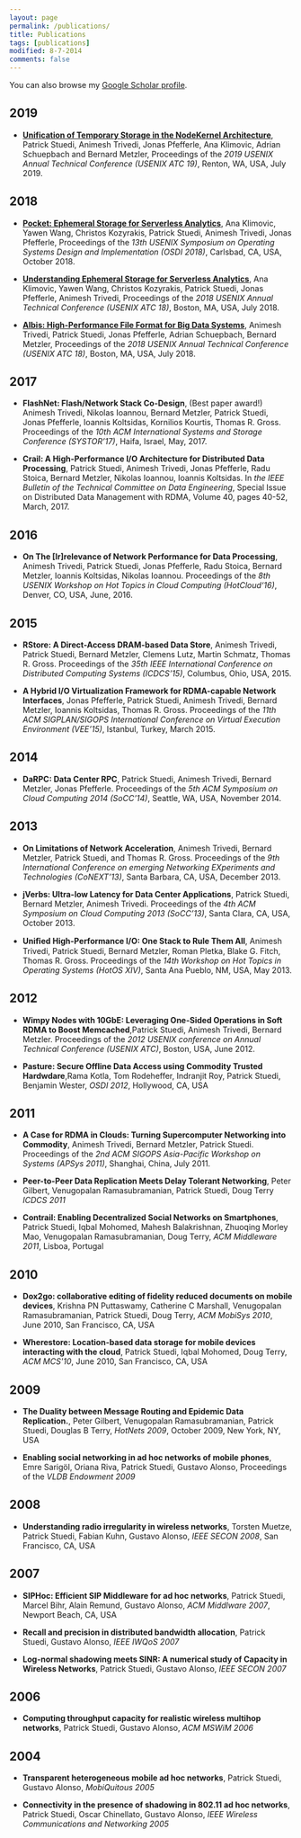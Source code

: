 ```yaml
---
layout: page
permalink: /publications/
title: Publications
tags: [publications]
modified: 8-7-2014
comments: false
---
```


You can also browse my <a href="https://scholar.google.com/citations?user=T_8XkMEAAAAJ&hl=en" target="_blank">Google Scholar profile</a>.

## 2019

  * [**Unification of Temporary Storage in the NodeKernel Architecture**](https://dl.acm.org/citation.cfm?id=3358872), Patrick Stuedi, Animesh Trivedi, Jonas Pfefferle, Ana Klimovic, Adrian Schuepbach and Bernard Metzler, Proceedings of the *2019 USENIX Annual Technical Conference (USENIX ATC 19)*, Renton, WA, USA, July 2019. 

## 2018

  * [**Pocket: Ephemeral Storage for Serverless Analytics**](https://dl.acm.org/citation.cfm?id=3291200), Ana Klimovic, Yawen Wang, Christos Kozyrakis, Patrick Stuedi, Animesh Trivedi, Jonas Pfefferle, Proceedings of the *13th USENIX Symposium on Operating Systems Design and Implementation (OSDI 2018)*, Carlsbad, CA, USA, October 2018.

  * [**Understanding Ephemeral Storage for Serverless Analytics**](https://dl.acm.org/citation.cfm?id=3277431), Ana Klimovic, Yawen Wang, Christos Kozyrakis, Patrick Stuedi, Jonas Pfefferle, Animesh Trivedi, Proceedings of the *2018 USENIX Annual Technical Conference (USENIX ATC 18)*, Boston, MA, USA, July 2018. 

  * [**Albis: High-Performance File Format for Big Data Systems**](https://dl.acm.org/citation.cfm?id=3277355.3277415), Animesh Trivedi, Patrick Stuedi, Jonas Pfefferle, Adrian Schuepbach, Bernard Metzler, Proceedings of the *2018 USENIX Annual Technical Conference (USENIX ATC 18)*, Boston, MA, USA, July 2018. 

## 2017

  * **FlashNet: Flash/Network Stack Co-Design**, (Best paper award!) Animesh Trivedi, Nikolas Ioannou, Bernard Metzler, Patrick Stuedi, Jonas Pfefferle, Ioannis Koltsidas, Kornilios Kourtis, Thomas R. Gross. Proceedings of the *10th ACM International Systems and Storage Conference (SYSTOR’17)*, Haifa, Israel, May, 2017.

  * **Crail: A High-Performance I/O Architecture for Distributed Data Processing**, Patrick Stuedi, Animesh Trivedi, Jonas Pfefferle, Radu Stoica, Bernard Metzler, Nikolas Ioannou, Ioannis Koltsidas. In *the IEEE Bulletin of the Technical Committee on Data Engineering*, Special Issue on Distributed Data Management with RDMA, Volume 40, pages 40-52, March, 2017.

## 2016

  * **On The [Ir]relevance of Network Performance for Data Processing**, Animesh Trivedi, Patrick Stuedi, Jonas Pfefferle, Radu Stoica, Bernard Metzler, Ioannis Koltsidas, Nikolas Ioannou. Proceedings of the *8th USENIX Workshop on Hot Topics in Cloud Computing (HotCloud‘16)*, Denver, CO, USA, June, 2016.

## 2015

  * **RStore: A Direct-Access DRAM-based Data Store**, Animesh Trivedi, Patrick Stuedi, Bernard Metzler, Clemens Lutz, Martin Schmatz, Thomas R. Gross. Proceedings of the *35th IEEE International Conference on Distributed Computing Systems (ICDCS’15)*, Columbus, Ohio, USA, 2015.

  * **A Hybrid I/O Virtualization Framework for RDMA-capable Network Interfaces**, Jonas Pfefferle, Patrick Stuedi, Animesh Trivedi, Bernard Metzler, Ioannis Koltsidas, Thomas R. Gross. Proceedings of the *11th ACM SIGPLAN/SIGOPS International Conference on Virtual Execution Environment (VEE’15)*, Istanbul, Turkey, March 2015.

## 2014

  * **DaRPC: Data Center RPC**, Patrick Stuedi, Animesh Trivedi, Bernard Metzler, Jonas Pfefferle. Proceedings of the *5th ACM Symposium on Cloud Computing 2014 (SoCC’14)*, Seattle, WA, USA, November 2014.

## 2013

  * **On Limitations of Network Acceleration**, Animesh Trivedi, Bernard Metzler, Patrick Stuedi, and Thomas R. Gross. Proceedings of the *9th International Conference on emerging Networking EXperiments and Technologies (CoNEXT’13)*, Santa Barbara, CA, USA, December 2013.

  * **jVerbs: Ultra-low Latency for Data Center Applications**, Patrick Stuedi, Bernard Metzler, Animesh Trivedi. Proceedings of the *4th ACM Symposium on Cloud Computing 2013 (SoCC’13)*, Santa Clara, CA, USA, October 2013.

  * **Uniﬁed High-Performance I/O: One Stack to Rule Them All**, Animesh Trivedi, Patrick Stuedi, Bernard Metzler, Roman Pletka, Blake G. Fitch, Thomas R. Gross. Proceedings of the *14th Workshop on Hot Topics in Operating Systems (HotOS XIV)*, Santa Ana Pueblo, NM, USA, May 2013.

## 2012

  * **Wimpy Nodes with 10GbE: Leveraging One-Sided Operations in Soft RDMA to Boost Memcached**,Patrick Stuedi, Animesh Trivedi, Bernard Metzler. Proceedings of the *2012 USENIX conference on Annual Technical Conference (USENIX ATC)*, Boston, USA, June 2012.

  * **Pasture: Secure Offline Data Access using Commodity Trusted Hardwdare**,Rama Kotla, Tom Rodeheffer, Indranjit Roy, Patrick Stuedi, Benjamin Wester, *OSDI 2012*, Hollywood, CA, USA

## 2011

  * **A Case for RDMA in Clouds: Turning Supercomputer Networking into Commodity**, Animesh Trivedi, Bernard Metzler, Patrick Stuedi. Proceedings of the *2nd ACM SIGOPS Asia-Pacific Workshop on Systems (APSys 2011)*, Shanghai, China, July 2011.

  * **Peer-to-Peer Data Replication Meets Delay Tolerant Networking**, Peter Gilbert, Venugopalan Ramasubramanian, Patrick Stuedi, Doug Terry *ICDCS 2011*

  * **Contrail: Enabling Decentralized Social Networks on Smartphones**, Patrick Stuedi, Iqbal Mohomed, Mahesh Balakrishnan, Zhuoqing Morley Mao, Venugopalan Ramasubramanian, Doug Terry, *ACM Middleware 2011*, Lisboa, Portugal

## 2010

  * **Dox2go: collaborative editing of fidelity reduced documents on mobile devices**, Krishna PN Puttaswamy, Catherine C Marshall, Venugopalan Ramasubramanian, Patrick Stuedi, Doug Terry, *ACM MobiSys 2010*, June 2010, San Francisco, CA, USA

  * **Wherestore: Location-based data storage for mobile devices interacting with the cloud**, Patrick Stuedi, Iqbal Mohomed, Doug Terry, *ACM MCS'10*, June 2010, San Francisco, CA, USA

## 2009

  * **The Duality between Message Routing and Epidemic Data Replication.**, Peter Gilbert, Venugopalan Ramasubramanian, Patrick Stuedi, Douglas B Terry, *HotNets 2009*, October 2009, New York, NY, USA

  * **Enabling social networking in ad hoc networks of mobile phones**, Emre Sarigöl, Oriana Riva, Patrick Stuedi, Gustavo Alonso, Proceedings of the *VLDB Endowment 2009*

## 2008

  * **Understanding radio irregularity in wireless networks**, Torsten Muetze, Patrick Stuedi, Fabian Kuhn, Gustavo Alonso, *IEEE SECON 2008*, San Francisco, CA, USA

## 2007

  * **SIPHoc: Efficient SIP Middleware for ad hoc networks**, Patrick Stuedi, Marcel Bihr, Alain Remund, Gustavo Alonso, *ACM Middlware 2007*, Newport Beach, CA, USA

  * **Recall and precision in distributed bandwidth allocation**, Patrick Stuedi, Gustavo Alonso, *IEEE IWQoS 2007*

  * **Log-normal shadowing meets SINR: A numerical study of Capacity in Wireless Networks**, Patrick Stuedi, Gustavo Alonso, *IEEE SECON 2007*

## 2006

  * **Computing throughput capacity for realistic wireless multihop networks**, Patrick Stuedi, Gustavo Alonso, *ACM MSWiM 2006*

## 2004

  * **Transparent heterogeneous mobile ad hoc networks**, Patrick Stuedi, Gustavo Alonso, *MobiQuitous 2005*

  * **Connectivity in the presence of shadowing in 802.11 ad hoc networks**, Patrick Stuedi, Oscar Chinellato, Gustavo Alonso, *IEEE Wireless Communications and Networking 2005*

